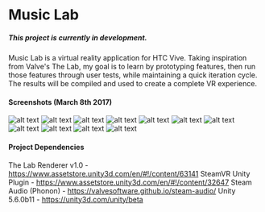 # Music Lab

##### This project is currently in development.

Music Lab is a virtual reality application for HTC Vive. Taking inspiration from Valve's The Lab, my goal is to learn by prototyping features, then run those features through user tests, while maintaining a quick iteration cycle. The results will be compiled and used to create a complete VR experience.

#### Screenshots (March 8th 2017)

![alt text](https://cloud.githubusercontent.com/assets/11729897/23720137/11fe6bec-03fb-11e7-9735-a62548b546e3.png)
![alt text](https://cloud.githubusercontent.com/assets/11729897/23720145/17938786-03fb-11e7-8d8f-d321933a88cc.png)
![alt text](https://cloud.githubusercontent.com/assets/11729897/23720148/1a7814bc-03fb-11e7-929e-f456151fb023.png)
![alt text](https://cloud.githubusercontent.com/assets/11729897/23720152/1f3901e6-03fb-11e7-8e27-6a15e77e17b1.png)
![alt text](https://cloud.githubusercontent.com/assets/11729897/23720159/272fa184-03fb-11e7-9e4f-c35c04796e88.png)
![alt text](https://cloud.githubusercontent.com/assets/11729897/23720166/2db28738-03fb-11e7-89e9-b92a1062ed73.png)
![alt text](https://cloud.githubusercontent.com/assets/11729897/23720173/39a3fc84-03fb-11e7-8f03-24e31c1b08f9.png)
![alt text](https://cloud.githubusercontent.com/assets/11729897/23720181/40fd1ace-03fb-11e7-8e50-7c34e64bcece.png)
![alt text](https://cloud.githubusercontent.com/assets/11729897/23720186/43f63288-03fb-11e7-8591-f747ef8171b2.png)
![alt text](https://cloud.githubusercontent.com/assets/11729897/23720194/48119c18-03fb-11e7-815d-abbdc2d06413.png)
![alt text](https://cloud.githubusercontent.com/assets/11729897/23720204/4c7d270e-03fb-11e7-8f16-6a53fed3335c.png)

#### Project Dependencies

The Lab Renderer v1.0 - https://www.assetstore.unity3d.com/en/#!/content/63141
SteamVR Unity Plugin - https://www.assetstore.unity3d.com/en/#!/content/32647
Steam Audio (Phonon) - https://valvesoftware.github.io/steam-audio/
Unity 5.6.0b11 - https://unity3d.com/unity/beta
